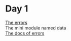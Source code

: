 # Day 1
[The errors](../src/error.py)
<br>
The mini module named data
<br>
[The docs of errors](../docs/errors.md)
